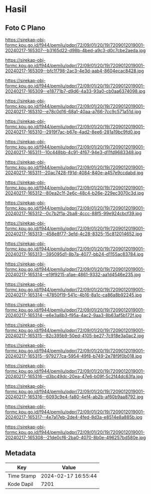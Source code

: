 # Hasil

## Foto C Plano

https://sirekap-obj-formc.kpu.go.id/f944/pemilu/pdpr/72/09/01/20/19/7209012019001-20240217-165307--b3165d22-d98b-4bed-a9c3-d0c7cbe2aeda.jpg

https://sirekap-obj-formc.kpu.go.id/f944/pemilu/pdpr/72/09/01/20/19/7209012019001-20240217-165309--bfc1f798-2ac3-4e3d-aab4-8604ecac8428.jpg

https://sirekap-obj-formc.kpu.go.id/f944/pemilu/pdpr/72/09/01/20/19/7209012019001-20240217-165309--e18771b7-d9d6-4a33-93a0-cb0aa6374098.jpg

https://sirekap-obj-formc.kpu.go.id/f944/pemilu/pdpr/72/09/01/20/19/7209012019001-20240217-165310--e78c0d16-68a1-40aa-a766-7cc9c571a51d.jpg

https://sirekap-obj-formc.kpu.go.id/f944/pemilu/pdpr/72/09/01/20/19/7209012019001-20240217-165310--2919f7ac-b67e-4ad2-8ee6-281a19bc9fd0.jpg

https://sirekap-obj-formc.kpu.go.id/f944/pemilu/pdpr/72/09/01/20/19/7209012019001-20240217-165311--10c448bb-4c91-4f67-94e3-d11fd9683348.jpg

https://sirekap-obj-formc.kpu.go.id/f944/pemilu/pdpr/72/09/01/20/19/7209012019001-20240217-165311--20ac7428-f91d-4084-840e-a457e9ccdabd.jpg

https://sirekap-obj-formc.kpu.go.id/f944/pemilu/pdpr/72/09/01/20/19/7209012019001-20240217-165312--80ea2c1f-2e6c-48c4-b26e-229ec3070c3d.jpg

https://sirekap-obj-formc.kpu.go.id/f944/pemilu/pdpr/72/09/01/20/19/7209012019001-20240217-165312--0c7b2f1a-2ba8-4ccc-88f5-99e924cbcf39.jpg

https://sirekap-obj-formc.kpu.go.id/f944/pemilu/pdpr/72/09/01/20/19/7209012019001-20240217-165313--458e8f77-3efd-4c28-8325-15c812014652.jpg

https://sirekap-obj-formc.kpu.go.id/f944/pemilu/pdpr/72/09/01/20/19/7209012019001-20240217-165313--395095d1-8b7a-4077-bb24-d1155ac83784.jpg

https://sirekap-obj-formc.kpu.go.id/f944/pemilu/pdpr/72/09/01/20/19/7209012019001-20240217-165314--e19f9215-a1ae-4861-9332-aa1d4546e235.jpg

https://sirekap-obj-formc.kpu.go.id/f944/pemilu/pdpr/72/09/01/20/19/7209012019001-20240217-165314--47850f19-541c-4b16-8a1c-ca86a8b92245.jpg

https://sirekap-obj-formc.kpu.go.id/f944/pemilu/pdpr/72/09/01/20/19/7209012019001-20240217-165314--e6e3a8b3-f95a-4ac2-9aa3-8b63af5b172f.jpg

https://sirekap-obj-formc.kpu.go.id/f944/pemilu/pdpr/72/09/01/20/19/7209012019001-20240217-165315--82c395b9-50ed-4105-be27-7c918e3a0ac2.jpg

https://sirekap-obj-formc.kpu.go.id/f944/pemilu/pdpr/72/09/01/20/19/7209012019001-20240217-165315--979277ca-5954-49f8-b749-2e78f9f0b018.jpg

https://sirekap-obj-formc.kpu.go.id/f944/pemilu/pdpr/72/09/01/20/19/7209012019001-20240217-165316--d3bc49dc-20ea-47e6-b09f-5c2f44dc63fa.jpg

https://sirekap-obj-formc.kpu.go.id/f944/pemilu/pdpr/72/09/01/20/19/7209012019001-20240217-165316--6093c9e4-fa80-4ef4-ab2b-af60b9aa8792.jpg

https://sirekap-obj-formc.kpu.go.id/f944/pemilu/pdpr/72/09/01/20/19/7209012019001-20240217-165317--4e7a17eb-2de4-4fed-8d3a-e8514e8a885b.jpg

https://sirekap-obj-formc.kpu.go.id/f944/pemilu/pdpr/72/09/01/20/19/7209012019001-20240217-165308--21de0cf6-2ba0-4070-8b0e-496257bd580e.jpg


## Metadata

| Key        | Value               |
| ---------- | ------------------- |
| Time Stamp | 2024-02-17 16:55:44 |
| Kode Dapil | 7201                |



